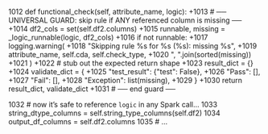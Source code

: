 1012   def functional_check(self, attribute_name, logic):
+1013       # ── UNIVERSAL GUARD: skip rule if ANY referenced column is missing ──
+1014       df2_cols = set(self.df2.columns)
+1015       runnable, missing = _logic_runnable(logic, df2_cols)
+1016       if not runnable:
+1017           logging.warning(
+1018               "Skipping rule %s for %s (%s): missing %s",
+1019               attribute_name, self.cda, self.check_type,
+1020               ", ".join(sorted(missing))
+1021           )
+1022           # stub out the expected return shape
+1023           result_dict = {}
+1024           validate_dict = {
+1025               "test_result": {"test": False},
+1026               "Pass": [],
+1027               "Fail": [],
+1028               "Exception": list(missing),
+1029           }
+1030           return result_dict, validate_dict
+1031       # ── end guard ──

1032       # now it’s safe to reference `logic` in any Spark call…
1033       string_dtype_columns = self.string_type_columns(self.df2)
1034       output_df_columns   = self.df2.columns
1035       # …
